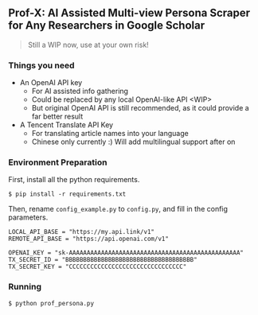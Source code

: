 ## Prof-X: AI Assisted Multi-view Persona Scraper for Any Researchers in Google Scholar
> Still a WIP now, use at your own risk!

### Things you need
- An OpenAI API key
  - For AI assisted info gathering
  - Could be replaced by any local OpenAI-like API <WIP\>
  - But original OpenAI API is still recommended, as it could provide a far better result
- A Tencent Translate API Key
  - For translating article names into your language 
  - Chinese only currently :) Will add multilingual support after on


### Environment Preparation

First, install all the python requirements.
<pre><code>$ pip install -r requirements.txt
</code></pre>

Then, rename `config_example.py` to `config.py`, and fill in the config parameters.

<pre><code>LOCAL_API_BASE = "https://my.api.link/v1"
REMOTE_API_BASE = "https://api.openai.com/v1"

OPENAI_KEY = "sk-AAAAAAAAAAAAAAAAAAAAAAAAAAAAAAAAAAAAAAAAAAAAAAAA"
TX_SECRET_ID = "BBBBBBBBBBBBBBBBBBBBBBBBBBBBBBBBBBBB"
TX_SECRET_KEY = "CCCCCCCCCCCCCCCCCCCCCCCCCCCCCCCC"
</code></pre>

### Running

<pre><code>$ python prof_persona.py
</code></pre>